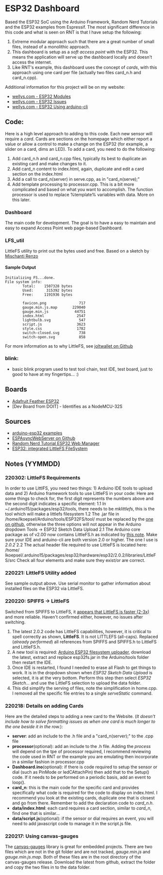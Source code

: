 # ESP32 Dashboard
Based the ESP32 SoC using the Arduino Framework, Random Nerd Tutorials and the ESP32 examples from Espressif. The most significant difference in this code and what is seen on RNT is that I have setup the following:
1) Extreme modular approach such that there are a great number of small files, instead of a monolithic approach.
2) This dashboard is setup as a *soft access point* with the ESP32. This means the application will serve up the dashboard locally and doesn't access the internet.
3) Like RNT's example, this dashboard uses the concept of *cards*, with this approach using one card per file (actually two files card_n.h and card_n.cpp).

Additional information for this project will be on my website:
* [wellys.com - ESP32 Modules](https://wellys.com/posts/esp32_modules/)
* [wellys.com - ESP32 Issues](https://wellys.com/posts/esp32_issues/)
* [wellys.com - ESP32 Using arduino-cli](https://wellys.com/posts/esp32_cli/)
## Code:
Here is a high level approach to adding to this code. Each new sensor will require a *card*. Cards are sections on the homepage which either report a value or allow a control to make a change on the ESP32 (for example, a slider on a card, dims an LED).
To add a card, you need to do the following:
1) Add card_n.h and card_n.cpp files, typically its best to duplicate an existing card and make changes to it.
2) Add card_n content to index.html, again, duplicate and edit a card section on the index.html
3) Add a call to card_n(server) in serve.cpp, as in "card_n(serve);"
4) Add template processing to processor.cpp. This is a bit more complicated and based on what you want to accomplish. The function processor is used to replace %template% variables with data. More on this later.
### Dashboard
The main code for development. The goal is to have a easy to maintain and easy to expand Access Point web page-based Dashboard. 
### LFS_util
LittleFS utility to print out the bytes used and free. Based on a sketch by [Mischanti Renzo](https://www.mischianti.org/2021/04/01/esp32-integrated-littlefs-filesystem-5/#LittleFS_File_System)
#### Sample Output
```
Initializing FS...done.
File system info:
        Total:    1507328 bytes
        Used:      315392 bytes
        Free:     1191936 bytes

        favicon.png               717
        gauge.min.js.map       229040
        gauge.min.js            44751
        index.html               2547
        lightbulb.svg             547
        script.js                3623
        style.css                1782
        switch-closed.svg         738
        switch-open.svg           858
```
For more information as to why LittleFS, see [joltwallet on Github](https://github.com/joltwallet/esp_littlefs)
### blink:
* basic blink program used to test tool chain, test IDE, test board, just to good to have at my fingertips... :)
## Boards
* [Adafruit Feather ESP32](https://learn.adafruit.com/adafruit-huzzah32-esp32-feather/overview)
* [Dev Board from DOIT] - Identifies as a NodeMCU-32S

## Sources
* [arduino-esp32 examples](https://github.com/espressif/arduino-esp32/tree/master/libraries/WiFi/examples)
* [ESPAsyncWebServer on Github](https://github.com/me-no-dev/ESPAsyncWebServer)
* [Random Nerd Tutorial ESP32 Web Manager](https://randomnerdtutorials.com/esp32-wi-fi-manager-asyncwebserver/)
* [ESP32: integrated LittleFS FileSystem](https://www.mischianti.org/2021/04/01/esp32-integrated-littlefs-filesystem-5/#LittleFS_File_System)

## Notes (YYMMDD)
### 220302: LittleFS Requirements
In order to use LittlFS, you need two things: 1) Arduino IDE tools to upload data and 2) Arduino framework tools to use LittleFS in your code:
Here are some things to check for, the first digit represents the numbers above and the second digit indicates a specific element:
        1.1 In ~/.arduino15/packages/esp32/tools, there needs to be *mklittlefs*, this is the tool which will make a littlefs filesystem
        1.2 The .jar file in /home/lkoepsel/Arduino/tools/ESP32FS/tool/ must be replaced by the [one on github](https://github.com/lorol/arduino-esp32fs-plugin), otherwise the three options will not appear in the Arduino dropdown Tools -> ESP32 Sketch Data Upload
        2.1 The Arduino core package as of v2.00 now contains LittleFS.h as indicated by [this note](https://github.com/lorol/LITTLEFS#ths-library-is-now-part-of-arduino-esp32-core-v2). Make sure your IDE and arduino-cli are both version 2.0 or higher. The one I use is *2.0.2*
        2.2 The actual header file required to use LittleFS is located here: /home/
        lkoepsel/.arduino15/packages/esp32/hardware/esp32/2.0.2/libraries/LittleFS/src
Check all four elements and make sure they exist/or are correct.
### 220221: LittleFS Utility added
See sample output above. Use serial monitor to gather information about installed files on the ESP32 via LittleFS.
### 220220: SPIFFS -> LittleFS
Switched from SPIFFS to LittleFS, it [appears that LittleFS is faster (2-3x)](https://github.com/joltwallet/esp_littlefs) and more reliable. Haven't confirmed either, however, no issues after switching.
1. The latest 2.0.2 code has LittleFS capabilities, however, it is critical to spell correctly as shown, **LittleFS**. It is not LITTLEFS (all-caps). Replaced (*already performed*) all references from SPIFFS and SPIFFS.h to LittleFS and LittleFS.h.
2. A new tool is required: [Arduino ESP32 filesystem uploader](https://github.com/lorol/arduino-esp32fs-plugin), download the latest, extract and replace esp32fs.jar in the Arduino/tools folder then restart the IDE.
3. Once IDE is restarted, I found I needed to erase all Flash to get things to work. It is in the dropdown shown when *ESP32 Sketch Data Upload* is selected, it is at the very bottom. Perform this step then select *ESP32 Sketch...* and use the LittleFS selection to upload the data folder.
4. This did simplify the serving of files, note the simplification in home.cpp. I removed all the specific file entries to a single *serveStatic* command.
### 220218: Details on adding Cards
Here are the detailed steps to adding a new card to the Website. (*It doesn't include how to solve formatting issues as when one card is much longer to the one beside it in the row.*):
* **server**: add an include to the .h file and a "card_n(server);" to the .cpp file
* **processor**(optional): add an include to the .h file. Adding the *process* will depend on the tpe of processor required, I recommend reviewing the code used in RNT or the example you are emulating then incorporate in a similar fashion in processor.cpp
* **Dashboard.ino**(optional): if there is code required to setup the sensor or dial (such as PinMode or ledCAttachPin) then add that to the Setup() code. If it needs to be performed on a periodic basis, add an event to loop().
* **card_n**: this is the main code for the specific card and provides specifically what code is required for the code to display on index.html. I recommend you look at the existing cards, duplicate one that is closest and go from there. Remember to add the declaration code to *card_n.h*.
* **data/index.html**: each card requires a card section, similar to *card_n*, find one that is similar...
* **data/script.js**(optional): if the sensor or dial requires an event, you will need to add javascript code to manage it in the script.js file. 
### 220217: Using canvas-gauges
The [canvas-gauges](https://github.com/Mikhus/canvas-gauges) library is great for embedded projects. There are two files which are not in the git folder and are not tracked, *gauge.min.js* and *gauge.min.js.map*. Both of these files are in the root directory of the canvas-gauges release. Download the latest from github, extract the folder and copy the two files in to the data folder.
